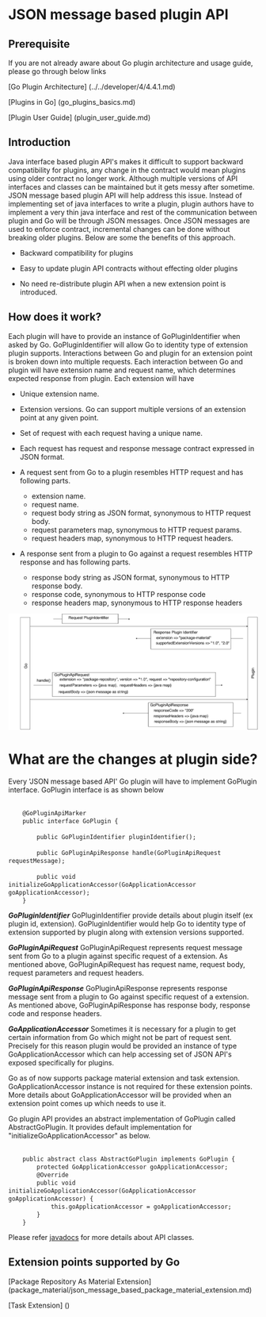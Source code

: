 # JSON message based plugin API

## Prerequisite

If you are not already aware about Go plugin architecture and usage guide, please go through below links

[Go Plugin Architecture] (../../developer/4/4.4.1.md)

[Plugins in Go] (go_plugins_basics.md)

[Plugin User Guide] (plugin_user_guide.md)


## Introduction
                                                                                              
Java interface based plugin API's makes it difficult to support backward compatibility for plugins, any change in the contract would mean plugins using older contract no longer work. Although multiple versions of API interfaces and classes can be maintained but it gets messy after sometime.  JSON message based plugin API will help address this issue. Instead of implementing set of java interfaces to write a plugin, plugin authors have to implement a very thin java interface and rest of the communication between plugin and Go will be through JSON messages. Once JSON messages are used to enforce contract, incremental changes can be done without breaking older plugins. Below are some the benefits of this approach.

- Backward compatibility for plugins

- Easy to update plugin API contracts without effecting older plugins
                                   
- No need re-distribute plugin API when a new extension point is introduced.

## How does it work?

Each plugin will have to provide an instance of GoPluginIdentifier when asked by Go. GoPluginIdentifier will allow Go to identity type of extension plugin supports.
Interactions between Go and plugin for an extension point is broken down into multiple requests. Each interaction between Go and plugin will have extension name and request name, which determines
expected response from plugin.  Each extension will have 

-  Unique extension name. 


-  Extension versions. Go can support multiple versions of an extension point at any given point.


-  Set of request with each request having a unique name. 


-  Each request has request and response message contract expressed in JSON format.


-  A request sent from Go to a plugin resembles HTTP request and has following parts. 
    - extension name.
    - request name.
	- request body string as JSON format, synonymous to HTTP request body. 
	- request parameters map, synonymous to HTTP request params.
	- request headers map, synonymous to HTTP request headers. 
	                                                         

-  A response sent from a plugin to Go against a request resembles HTTP response and has following parts. 
	-  response body string as JSON format, synonymous to HTTP response body.
	-  response code,  synonymous to HTTP response code 
	-  response headers map,  synonymous to HTTP response headers
                                                         
![](../resources/images/json_message_based_plugin_api_interaction.png)

# What are the changes at plugin side?

Every 'JSON message based API' Go plugin will have to implement GoPlugin interface. GoPlugin interface is as shown below

``` {code}
  
    @GoPluginApiMarker
    public interface GoPlugin {
    
        public GoPluginIdentifier pluginIdentifier();
        
        public GoPluginApiResponse handle(GoPluginApiRequest requestMessage);
    
        public void initializeGoApplicationAccessor(GoApplicationAccessor goApplicationAccessor);
    }

```

***GoPluginIdentifier***
GoPluginIdentifier provide details about plugin itself (ex plugin id, extension). GoPluginIdentifier would help Go to identity type of extension supported by plugin along with extension versions supported.

***GoPluginApiRequest***
GoPluginApiRequest represents request message sent from Go to a plugin against specific request of a extension. As mentioned above, GoPluginApiRequest has request name, request body, request parameters and request headers.		

***GoPluginApiResponse***
GoPluginApiResponse represents response message sent from a plugin to Go against specific request of a extension. As mentioned above, GoPluginApiResponse has response body, response code and response headers.		

***GoApplicationAccessor***
Sometimes it is necessary for a plugin to get certain information from Go which might not be part of request sent. Precisely for this reason plugin would be provided an instance 
of type GoApplicationAccessor which can help accessing set of JSON API's exposed specifically for plugins.

Go as of now supports package material extension and task extension. GoApplicationAccessor instance is not required for these extension points. More details about GoApplicationAccessor
will be provided when an extension point comes up which needs to use it.

Go plugin API provides an abstract implementation of GoPlugin called AbstractGoPlugin. It provides default implementation for "initializeGoApplicationAccessor" as below.  

``` {code}
  
    public abstract class AbstractGoPlugin implements GoPlugin {
        protected GoApplicationAccessor goApplicationAccessor;
        @Override
        public void initializeGoApplicationAccessor(GoApplicationAccessor goApplicationAccessor) {
            this.goApplicationAccessor = goApplicationAccessor;
        }
    }

```

Please refer [javadocs](http://www.go.cd/documentation/user/14.4/resources/javadoc/index.html) for more details about API classes.

## Extension points supported by Go

[Package Repository As Material Extension] (package_material/json_message_based_package_material_extension.md)

[Task Extension] ()

